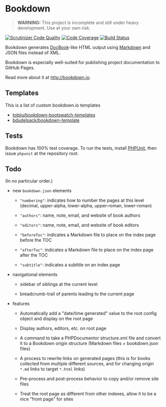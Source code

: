 # Bookdown

> **WARNING:** This project is incomplete and still under heavy development. Use at your own risk.

[![Scrutinizer Code Quality](https://scrutinizer-ci.com/g/bookdown/Bookdown.Bookdown/badges/quality-score.png?b=master)](https://scrutinizer-ci.com/g/bookdown/Bookdown.Bookdown/?branch=master)
[![Code Coverage](https://scrutinizer-ci.com/g/bookdown/Bookdown.Bookdown/badges/coverage.png?b=master)](https://scrutinizer-ci.com/g/bookdown/Bookdown.Bookdown/?branch=master)
[![Build Status](https://scrutinizer-ci.com/g/bookdown/Bookdown.Bookdown/badges/build.png?b=master)](https://scrutinizer-ci.com/g/bookdown/Bookdown.Bookdown/build-status/master)

Bookdown generates [DocBook](http://docbook.org)-like HTML output using [Markdown](http://daringfireball.net/projects/markdown/) and JSON files instead of XML.

Bookdown is especially well-suited for publishing project documentation to GitHub Pages.

Read more about it at <http://bookdown.io>.

## Templates
This is a list of custom bookdown.io templates

* [tobiju/bookdown-bootswatch-templates](https://github.com/tobiju/bookdown-bootswatch-templates "Bootswatch styles and syntax highlighting")
* [bdudelsack/bookdown-template](https://github.com/bdudelsack/bookdown-template "Template for the bookdown project using Bootstrap and HighlightJS")

## Tests

Bookdown has 100% test coverage. To run the tests, install [PHPUnit](http://phpunit.de), then issue `phpunit` at the repository root.

## Todo

(In no particular order.)

- new `bookdown.json` elements

    - `"numbering"`: indicates how to number the pages at this level (decimal, upper-alpha, lower-alpha, upper-roman, lower-roman)

    - `"authors"`: name, note, email, and website of book authors

    - `"editors"`: name, note, email, and website of book editors

    - `"beforeToc"`: indicates a Markdown file to place on the index page before the TOC

    - `"afterToc"`: indicates a Markdown file to place on the index page after the TOC

    - `"subtitle"`: indicates a subtitle on an index page

- navigational elements

    - sidebar of siblings at the current level

    - breadcrumb-trail of parents leading to the current page

- features

    - Automatically add a "date/time generated" value to the root config object and display on the root page

    - Display authors, editors, etc. on root page

    - A command to take a PHPDocumentor structure.xml file and convert it to a Bookdown origin structure (Markdown files + bookdown.json files)

    - A process to rewrite links on generated pages (this is for books collected from multiple different sources, and for changing origin `*.md` links to target `*.html` links)

    - Pre-process and post-process behavior to copy and/or remove site files

    - Treat the root page as different from other indexes, allow it to be a nice "front page" for sites
